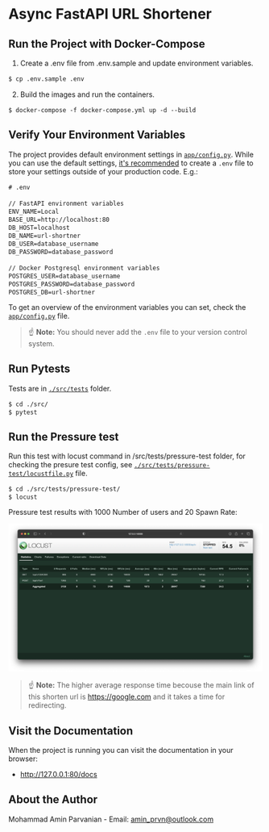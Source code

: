 # Async FastAPI URL Shortener

## Run the Project with Docker-Compose

1. Create a .env file from .env.sample and update environment variables.

```sh
$ cp .env.sample .env
```

2. Build the images and run the containers.

```
$ docker-compose -f docker-compose.yml up -d --build
```

## Verify Your Environment Variables

The project provides default environment settings in [`app/config.py`](./src/app/api/config.py).
While you can use the default settings, [it's recommended](https://12factor.net/config) to create a `.env` file to store your settings outside of your production code. E.g.:

```config
# .env

// FastAPI environment variables
ENV_NAME=Local
BASE_URL=http://localhost:80
DB_HOST=localhost
DB_NAME=url-shortner
DB_USER=database_username
DB_PASSWORD=database_password

// Docker Postgresql environment variables
POSTGRES_USER=database_username
POSTGRES_PASSWORD=database_password
POSTGRES_DB=url-shortner
```

To get an overview of the environment variables you can set, check the [`app/config.py`](./src/app/api/config.py) file.

> ☝️ **Note:** You should never add the `.env` file to your version control system. 

## Run Pytests
Tests are in [`./src/tests`](./src/tests) folder.
```
$ cd ./src/
$ pytest
```

## Run the Pressure test
Run this test with locust command in /src/tests/pressure-test folder, for checking the presure test config, see [`./src/tests/pressure-test/locustfile.py`](./src/tests/pressure-test/locustfile.py) file.
```
$ cd ./src/tests/pressure-test/
$ locust
```
Pressure test results with 1000 Number of users and 20 Spawn Rate:

![plot](./src/tests/pressure-test/locustfile-result.png)
> ☝️ **Note:** The higher average response time becouse the main link of this shorten url is https://google.com and it takes a time for redirecting.

## Visit the Documentation

When the project is running you can visit the documentation in your browser:

- http://127.0.0.1:80/docs

## About the Author

Mohammad Amin Parvanian - Email: amin_prvn@outlook.com
